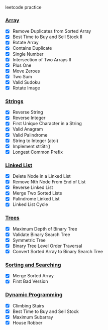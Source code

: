 leetcode practice

### [Array](https://github.com/jrdfm/leetcode/blob/d33bc60c8d5276e5955d0a226e5610226427b143/arr.py)

- [x]  Remove Duplicates from Sorted Array
- [x]  Best Time to Buy and Sell Stock II
- [x]  Rotate Array
- [x]  Contains Duplicate
- [x]  Single Number
- [x]  Intersection of Two Arrays II
- [x]  Plus One
- [x]  Move Zeroes
- [x]  Two Sum
- [x]  Valid Sudoku
- [x]  Rotate Image

### [Strings](https://github.com/jrdfm/leetcode/blob/ebeef5bb427ba659367ff10612436c36ef29115e/strings.py)

- [x]  Reverse String
- [x]  Reverse Integer
- [x]  First Unique Character in a String
- [x]  Valid Anagram
- [x]  Valid Palindrome
- [x]  String to Integer (atoi)
- [x]  Implement strStr()
- [x]  Longest Common Prefix

### [Linked List](https://github.com/jrdfm/leetcode/blob/32b5e676443f1a13249d23348e524ad0151298ba/linked_list.py)

- [x] Delete Node in a Linked List
- [x] Remove Nth Node From End of List
- [x] Reverse Linked List
- [x] Merge Two Sorted Lists
- [x] Palindrome Linked List
- [x] Linked List Cycle

### [Trees](https://github.com/jrdfm/leetcode/blob/994233a1636d5252b914b0cc0e05355903a58084/trees.py)

- [x] Maximum Depth of Binary Tree
- [x] Validate Binary Search Tree
- [x] Symmetric Tree
- [x] Binary Tree Level Order Traversal
- [x] Convert Sorted Array to Binary Search Tree

### [Sorting and Searching](https://github.com/jrdfm/leetcode/blob/e76d480f3baec37c0310ae5c1c9f0c8bbed2a955/searchNsort.py)

- [x] Merge Sorted Array
- [x] First Bad Version

### [Dynamic Programming](https://github.com/jrdfm/leetcode/blob/ec57b42bd9ba7094df490113b0d5ce8612dbadab/dynamic.py)

- [x] Climbing Stairs
- [x] Best Time to Buy and Sell Stock
- [x] Maximum Subarray
- [x] House Robber 
